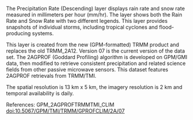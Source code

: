 The Precipitation Rate (Descending) layer displays rain rate and snow rate measured in millimeters per hour (mm/hr). The layer shows both the Rain Rate and Snow Rate with two different legends. This layer provides snapshots of individual storms, including tropical cyclones and flood-producing systems.

This layer is created from the new (GPM-formatted) TRMM product and replaces the old TRMM_2A12. Version 07 is the current version of the data set. The 2AGPROF (Goddard Profiling) algorithm is developed on GPM/GMI data, then modified to retrieve consistent precipitation and related science fields from other passive microwave sensors. This dataset features 2AGPROF retrievals from TRMM/TMI.

The spatial resolution is 13 km x 5 km, the imagery resolution is 2 km and temporal availability is daily.

References: GPM_2AGPROFTRMMTMI_CLIM [doi:10.5067/GPM/TMI/TRMM/GPROFCLIM/2A/07](https://doi.org/10.5067/GPM/TMI/TRMM/GPROFCLIM/2A/07)